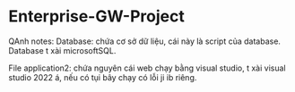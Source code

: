 # Enterprise-GW-Project


QAnh notes:
Database: chứa cơ sở dữ liệu, cái này là script của database. Database t xài microsoftSQL. 


File application2: chứa nguyên cái web chạy bằng visual studio, t xài visual studio 2022 á, nếu có tụi bây chạy có lỗi ji ib riêng. 
